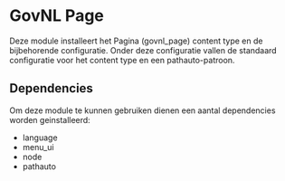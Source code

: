 # GovNL Page
Deze module installeert het Pagina (govnl_page) content type en de bijbehorende configuratie.
Onder deze configuratie vallen de standaard configuratie voor het content type en een pathauto-patroon.

## Dependencies
Om deze module te kunnen gebruiken dienen een aantal dependencies worden geinstalleerd:
- language
- menu_ui
- node
- pathauto

